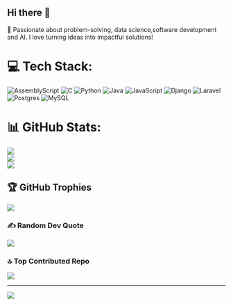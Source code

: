 ## Hi there 👋

🚀 Passionate about problem-solving, data science,software development  and  AI. I love turning ideas into impactful solutions!  

# 💻 Tech Stack:
![AssemblyScript](https://img.shields.io/badge/assembly%20script-%23000000.svg?style=for-the-badge&logo=assemblyscript&logoColor=white) ![C](https://img.shields.io/badge/c-%2300599C.svg?style=for-the-badge&logo=c&logoColor=white) ![Python](https://img.shields.io/badge/python-3670A0?style=for-the-badge&logo=python&logoColor=ffdd54) ![Java](https://img.shields.io/badge/java-%23ED8B00.svg?style=for-the-badge&logo=openjdk&logoColor=white) ![JavaScript](https://img.shields.io/badge/javascript-%23323330.svg?style=for-the-badge&logo=javascript&logoColor=%23F7DF1E) ![Django](https://img.shields.io/badge/django-%23092E20.svg?style=for-the-badge&logo=django&logoColor=white) ![Laravel](https://img.shields.io/badge/laravel-%23FF2D20.svg?style=for-the-badge&logo=laravel&logoColor=white) ![Postgres](https://img.shields.io/badge/postgres-%23316192.svg?style=for-the-badge&logo=postgresql&logoColor=white) ![MySQL](https://img.shields.io/badge/mysql-4479A1.svg?style=for-the-badge&logo=mysql&logoColor=white)
# 📊 GitHub Stats:
![](https://github-readme-stats.vercel.app/api?username=maissakaciaissa&theme=radical&hide_border=false&include_all_commits=false&count_private=false)<br/>
![](https://nirzak-streak-stats.vercel.app/?user=maissakaciaissa&theme=radical&hide_border=false)<br/>
![](https://github-readme-stats.vercel.app/api/top-langs/?username=maissakaciaissa&theme=radical&hide_border=false&include_all_commits=false&count_private=false&layout=compact)

## 🏆 GitHub Trophies
![](https://github-profile-trophy.vercel.app/?username=maissakaciaissa&theme=radical&no-frame=true&no-bg=true&margin-w=4)

### ✍️ Random Dev Quote
![](https://quotes-github-readme.vercel.app/api?type=horizontal&theme=radical)

### 🔝 Top Contributed Repo
![](https://github-contributor-stats.vercel.app/api?username=maissakaciaissa&limit=5&theme=radical&combine_all_yearly_contributions=true)

---
[![](https://visitcount.itsvg.in/api?id=maissakaciaissa&icon=4&color=0)](https://visitcount.itsvg.in)

<!-- Proudly created with GPRM ( https://gprm.itsvg.in ) -->
